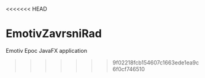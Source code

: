 <<<<<<< HEAD
# EmotivZavrsniRad
Emotiv Epoc JavaFX application
>>>>>>> 9f02218fcb154607c1663ede1ea9c6f0cf746510
